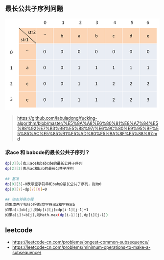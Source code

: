 ## 最长公共子序列问题


![img](https://github.com/labuladong/fucking-algorithm/raw/master/pictures/LCS/dp.png)

> https://github.com/labuladong/fucking-algorithm/blob/master/%E5%8A%A8%E6%80%81%E8%A7%84%E5%88%92%E7%B3%BB%E5%88%97/%E6%9C%80%E9%95%BF%E5%85%AC%E5%85%B1%E5%AD%90%E5%BA%8F%E5%88%97.md
### 求ace 和  babcde的最长公共子序列？
```bash
dp[3][6]表示ace和babcde的最长公共子序列
dp[2][3]表示ac和bab的最长公共子序列

## 基准
dp[0][3]=0表示空字符串和bab的最长公共子序列，则为0
dp[0][?]=dp[?][0]=0

## 动态转移方程
想象成两个指针分别指向字符串a和字符串b
如果a[i]=b[j],则dp[i][j]=dp[i-1][j-1]+1
如果a[i]!=b[j],则Math.max(dp[i-1][j],dp[i][j-1])
```


## leetcode
- https://leetcode-cn.com/problems/longest-common-subsequence/
- https://leetcode-cn.com/problems/minimum-operations-to-make-a-subsequence/
